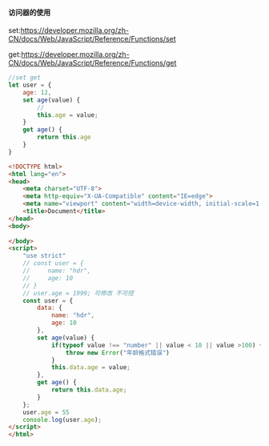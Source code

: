 #### 访问器的使用

set:https://developer.mozilla.org/zh-CN/docs/Web/JavaScript/Reference/Functions/set

get:https://developer.mozilla.org/zh-CN/docs/Web/JavaScript/Reference/Functions/get

```js
//set get
let user = {
    age: 12,
    set age(value) {
        //
        this.age = value; 
    }
    get age() {
        return this.age
    }
}
```



```html
<!DOCTYPE html>
<html lang="en">
<head>
    <meta charset="UTF-8">
    <meta http-equiv="X-UA-Compatible" content="IE=edge">
    <meta name="viewport" content="width=device-width, initial-scale=1.0">
    <title>Document</title>
</head>
<body>
    
</body>
<script>
    "use strict"
    // const user = {
    //     name: "hdr",
    //     age: 10
    // }
    // user.age = 1999; 可修改 不可控
    const user = {
        data: {
            name: "hdr",
            age: 10
        },
        set age(value) {
            if(typeof value !== "number" || value < 10 || value >100) {
                throw new Error("年龄格式错误")
            }
            this.data.age = value;
        },
        get age() {
            return this.data.age;
        }
    };
    user.age = 55
    console.log(user.age);
</script>
</html>
```

